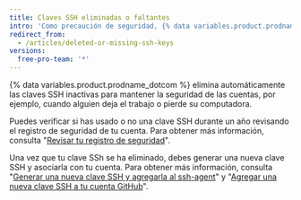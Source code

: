 ```yaml
---
title: Claves SSH eliminadas o faltantes
intro: 'Como precaución de seguridad, {% data variables.product.prodname_dotcom %} elimina automáticamente las claves SSH que no se han usado durante un año.'
redirect_from:
  - /articles/deleted-or-missing-ssh-keys
versions:
  free-pro-team: '*'
---
```


{% data variables.product.prodname_dotcom %} elimina automáticamente las claves SSH inactivas para mantener la seguridad de las cuentas, por ejemplo, cuando alguien deja el trabajo o pierde su computadora.

Puedes verificar si has usado o no una clave SSH durante un año revisando el registro de seguridad de tu cuenta. Para obtener más información, consulta "[Revisar tu registro de seguridad](/articles/reviewing-your-security-log/)".

Una vez que tu clave SSh se ha eliminado, debes generar una nueva clave SSH y asociarla con tu cuenta. Para obtener más información, consulta "[Generar una nueva clave SSH y agregarla al ssh-agent](/articles/generating-a-new-ssh-key-and-adding-it-to-the-ssh-agent/)" y "[Agregar una nueva clave SSH a tu cuenta GitHub](/articles/adding-a-new-ssh-key-to-your-github-account/)".
